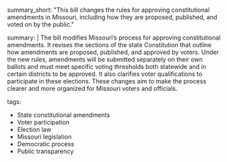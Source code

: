 summary_short: "This bill changes the rules for approving constitutional amendments in Missouri, including how they are proposed, published, and voted on by the public."

summary: |
  The bill modifies Missouri’s process for approving constitutional amendments. It revises the sections of the state Constitution that outline how amendments are proposed, published, and approved by voters. Under the new rules, amendments will be submitted separately on their own ballots and must meet specific voting thresholds both statewide and in certain districts to be approved. It also clarifies voter qualifications to participate in these elections. These changes aim to make the process clearer and more organized for Missouri voters and officials.

tags:
  - State constitutional amendments
  - Voter participation
  - Election law
  - Missouri legislation
  - Democratic process
  - Public transparency

